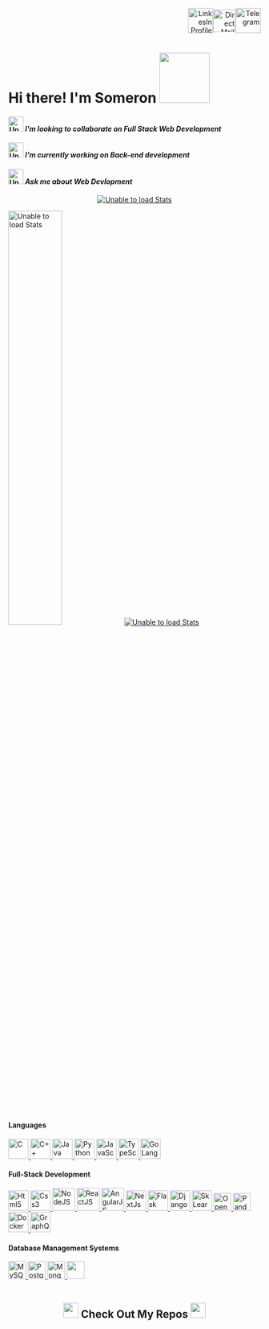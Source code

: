 <!--
    Title: Welcome Page of Somerongit
    Author: Someron Bakuli 
    <a href="https://drive.google.com/file/d/1LtHQYnXEHqOYFhBWzAntJGGbbR6AvXy5/view?usp=sharing" target="blank"><img align="center" src="https://raw.githubusercontent.com/somerongit/somerongit/main/img/cv.png" alt="Resume" height="50" width="50" /></a>
-->


<p align="right">
<a href="https://linkedin.com/in/someronbakuli/" target="blank"><img align="center" src="https://somerongit.github.io/someronbakuli/assets/img/img/LINKEDIN.gif" alt="LinkesIn Profile" height="50" width="50" /></a><a href="mailto:someron.bakuli05@gmail.com" target="blank"><img align="center" src="https://somerongit.github.io/someronbakuli/assets/img/img/1mail.gif" alt="Direct Mail" height="45" width="45" /></a><a href="https://t.me/SBakuli" target="blank"><img align="center" src="https://somerongit.github.io/someronbakuli/assets/img/img/telegram.gif" alt="Telegram" height="50" width="50" /></a>
</p>

<p align="left">
<h1>Hi there! I'm Someron <a href="https://gist.github.com/somerongit"><img src="https://somerongit.github.io/someronbakuli/assets/img/img/Handshake.gif" width="100"></a>
</h1>
</p>


#### <a href="https://gist.github.com/somerongit"><img alt="Unable to load GIF" src="https://somerongit.github.io/someronbakuli/assets/img/img/1Developer.gif" hight="10px" width="30px"></a> <em>I’m looking to collaborate on Full Stack Web Development </em>
#### <a href="https://gist.github.com/somerongit"><img alt="Unable to load GIF" src="https://somerongit.github.io/someronbakuli/assets/img/img/1cat.gif" width="30px" hight="10px"></a> <em>I’m currently working on Back-end development</em>
#### <a href="https://gist.github.com/somerongit"><img alt="Unable to load GIF" src="https://somerongit.github.io/someronbakuli/assets/img/img/1QuestionFace.gif" width="30px" hight="10px" /></a> <em>Ask me about Web Devlopment</em>

<div align="center">

<p align="center">
  <a href="https://gist.github.com/somerongit"><img alt="Unable to load Stats" src="https://github-readme-streak-stats.herokuapp.com/?user=somerongit"></a>
</p>
</div>
    
<p >
<a href="https://gist.github.com/somerongit"><img alt="Unable to load Stats" src="https://github-readme-stats.vercel.app/api?username=somerongit&count_private=true&show_icons=true&border_color=fff" width="46%"></a><a href="https://gist.github.com/somerongit"><img alt="Unable to load Stats" src="https://github-readme-stats.vercel.app/api/top-langs/?username=somerongit&hide=jupyter%20notebook,html,css,scss&layout=compact&langs_count=5&border_color=fff" ></a>
</p>
</div>


#### Languages

[ <img height="40" title="C"             alt="C"          src="https://img.icons8.com/color/100/000000/c-programming.svg"       /> ](https://isocpp.org/)
[ <img height="40" title="C++"           alt="C++"        src="https://img.icons8.com/color/100/000000/c-plus-plus-logo.svg"    /> ](https://isocpp.org/)
[ <img height="40" title="Java"          alt="Java"       src="https://somerongit.github.io/someronbakuli/assets/img/img/java.gif"/> ](https://www.oracle.com/java/technologies/)
[ <img height="40" title="Python3"       alt="Python3"    src="https://somerongit.github.io/someronbakuli/assets/img/img/py.gif"              /> ](https://www.python.org/)
[ <img height="40" title="JavaScript"    alt="JavaScript" src="https://somerongit.github.io/someronbakuli/assets/img/img/js.svg"          /> ](https://www.javascript.com/)
[ <img height="40" title="TypeScript" alt="TypeScript"  src="https://somerongit.github.io/someronbakuli/assets/img/img/ts.png"                /> ](https://www.typescriptlang.org/)
[ <img height="40" title="Go" alt="Go Lang"  src="https://somerongit.github.io/someronbakuli/assets/img/img//go.jpeg"                /> ](https://go.dev/)

#### Full-Stack Development

[ <img height="40" title="HTML5"     alt="Html5"     src="https://img.icons8.com/color/100/000000/html-5.svg"                    /> ](https://developer.mozilla.org/en-US/docs/Web/Guide/HTML/HTML5)
[ <img height="40" title="CSS3"      alt="Css3"      src="https://img.icons8.com/color/100/000000/css3.svg"                      /> ](https://developer.mozilla.org/en-US/docs/Archive/CSS3)
[ <img height="45" title="NodeJS"    alt="NodeJS"    src="https://somerongit.github.io/someronbakuli/assets/img/img/node.svg"                    /> ](https://nodejs.org/)
[ <img height="45" title="ReactJS"   alt="ReactJS"   src="https://somerongit.github.io/someronbakuli/assets/img/img/react.svg"            /> ](https://reactjs.org/)
[ <img height="45" title="AngularJS" alt="AngularJS" src="https://somerongit.github.io/someronbakuli/assets/img/img/angular.svg"            /> ](https://angularjs.org/)
[ <img height="40" title="NextJs"     alt="NextJs"     src="https://somerongit.github.io/someronbakuli/assets/img/img/nextJs.png"                /> ](https://nextjs.org/)
[ <img height="40" title="Flask"     alt="Flask"     src="https://somerongit.github.io/someronbakuli/assets/img/img/flask.svg"    /> ](https://palletsprojects.com/p/flask/)
[ <img height="40" title="Django"    alt="Django"    src="https://somerongit.github.io/someronbakuli/assets/img/img/django.svg"/> ](https://www.djangoproject.com/)
[ <img height="40" title="SkLearn"     alt="SkLearn"     src="https://somerongit.github.io/someronbakuli/assets/img/img/scikit.svg"    /> ](https://scikit-learn.org/stable/)
[ <img height="35" title="OpenCv"     alt="OpenCv"     src="https://somerongit.github.io/someronbakuli/assets/img/img/opencv.svg"    /> ](https://opencv.org/)
[ <img height="35" title="Pandas"     alt="Pandas"     src="https://somerongit.github.io/someronbakuli/assets/img/img/pandas.svg"    /> ](https://pandas.pydata.org/)
[ <img height="40" title="Docker"     alt="Docker"     src="https://somerongit.github.io/someronbakuli/assets/img/img/docker.svg"    /> ](https://www.docker.com/)
[ <img height="40" title="GraphQL"    alt="GraphQL"    src="https://somerongit.github.io/someronbakuli/assets/img/img/garphql.png"   /> ](https://graphql.org/)

#### Database Management Systems

[ <img height="35" title="MySQL"      alt="MySQL"      src="https://somerongit.github.io/someronbakuli/assets/img/img/mysql.svg"     /> ](https://www.mysql.com/)
[ <img height="35" title="PostgreSQL" alt="PostgreSQL" src="https://somerongit.github.io/someronbakuli/assets/img/img/postgresql.svg"/> ](https://www.postgresql.org/)
[ <img height="35" title="MongoDB"    alt="MongoDB"    src="https://somerongit.github.io/someronbakuli/assets/img/img/mongodb.svg"   /> ](https://www.mongodb.com/)
[ <img height="35" title="Redis"    alt=""    src="https://somerongit.github.io/someronbakuli/assets/img/img/redis.png"   /> ](https://redis.io/)

<img width="1" src="https://profile-counter.glitch.me/somerongit/count.svg"/>
  
<h2  align="center"><a href="https://gist.github.com/somerongit"><img src = "https://somerongit.github.io/someronbakuli/assets/img/img/1laptop.gif" width = 30px></a> Check Out My Repos <a href="https://gist.github.com/somerongit"><img src = "https://somerongit.github.io/someronbakuli/assets/img/img/1laptop.gif" width = 30px></a> </h2>

  
<!--
    Title: Welcome Page of Somerongit
    Author: Someron Bakuli 
-->
